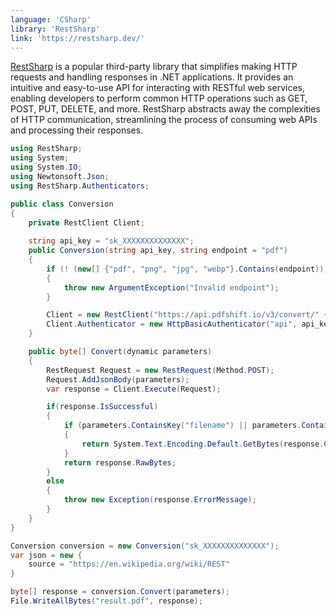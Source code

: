 ```yaml
---
language: 'CSharp'
library: 'RestSharp'
link: 'https://restsharp.dev/'
---
```


[RestSharp](https://restsharp.dev/) is a popular third-party library that simplifies making HTTP requests and handling responses in .NET applications. It provides an intuitive and easy-to-use API for interacting with RESTful web services, enabling developers to perform common HTTP operations such as GET, POST, PUT, DELETE, and more. RestSharp abstracts away the complexities of HTTP communication, streamlining the process of consuming web APIs and processing their responses.

```csharp
using RestSharp;
using System;
using System.IO;
using Newtonsoft.Json;
using RestSharp.Authenticators;

public class Conversion
{
    private RestClient Client;
    
    string api_key = "sk_XXXXXXXXXXXXXX";
    public Conversion(string api_key, string endpoint = "pdf") 
    {
        if (! (new[] {"pdf", "png", "jpg", "webp"}.Contains(endpoint))) 
        {
            throw new ArgumentException("Invalid endpoint");
        }

        Client = new RestClient("https://api.pdfshift.io/v3/convert/" + endpoint)
        Client.Authenticator = new HttpBasicAuthenticator("api", api_key);
    }

    public byte[] Convert(dynamic parameters) 
    {
        RestRequest Request = new RestRequest(Method.POST);
        Request.AddJsonBody(parameters);
        var response = Client.Execute(Request);

        if(response.IsSuccessful)
        {
            if (parameters.ContainsKey("filename") || parameters.ContainsKey("webhook")) 
            {
                return System.Text.Encoding.Default.GetBytes(response.Content);
            }
            return response.RawBytes;
        }
        else
        {
            throw new Exception(response.ErrorMessage);
        }
    }
}
```

```csharp
Conversion conversion = new Conversion("sk_XXXXXXXXXXXXXX");
var json = new {
    source = "https://en.wikipedia.org/wiki/REST"
}

byte[] response = conversion.Convert(parameters);
File.WriteAllBytes("result.pdf", response);
```
